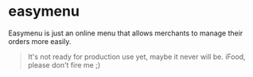 # easymenu
Easymenu is just an online menu that allows merchants to manage their orders more easily.

> It's not ready for production use yet, maybe it never will be. iFood, please don't fire me ;)